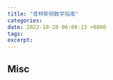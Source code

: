 ```yaml
---
title: "普林斯顿数学指南"
categories: 
date: 2022-10-28 06:09:13 +0800
tags: 
excerpt: 
---
```













## Misc



